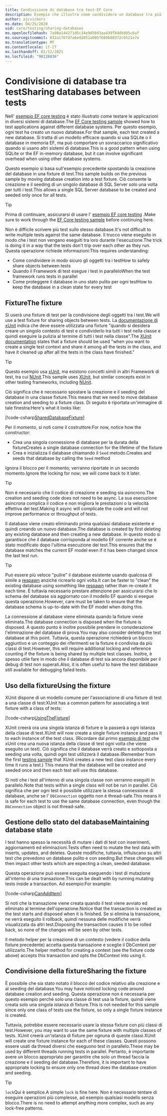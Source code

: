 ```yaml
---
title: Condivisione di database tra test-EF Core
description: Esempio che illustra come condividere un database tra più test
author: ajcvickers
ms.date: 04/25/2020
uid: core/testing/sharing-databases
ms.openlocfilehash: 7a90a144271d5c34e9d5043aa439f84db805c6af
ms.sourcegitcommit: 032a1767d7a6e42052a005f660b80372c6521e7e
ms.translationtype: MT
ms.contentlocale: it-IT
ms.lasthandoff: 01/12/2021
ms.locfileid: "98128836"
---
```

# <a name="sharing-databases-between-tests"></a><span data-ttu-id="26847-103">Condivisione di database tra test</span><span class="sxs-lookup"><span data-stu-id="26847-103">Sharing databases between tests</span></span>

<span data-ttu-id="26847-104">Nell' [esempio EF core testing](xref:core/testing/testing-sample) è stato illustrato come testare le applicazioni in diversi sistemi di database.</span><span class="sxs-lookup"><span data-stu-id="26847-104">The [EF Core testing sample](xref:core/testing/testing-sample) showed how to test applications against different database systems.</span></span>
<span data-ttu-id="26847-105">Per questo esempio, ogni test ha creato un nuovo database.</span><span class="sxs-lookup"><span data-stu-id="26847-105">For that sample, each test created a new database.</span></span>
<span data-ttu-id="26847-106">Si tratta di un modello efficace quando si usa SQLite o il database in memoria EF, ma può comportare un sovraccarico significativo quando si usano altri sistemi di database.</span><span class="sxs-lookup"><span data-stu-id="26847-106">This is a good pattern when using SQLite or the EF in-memory database, but it can involve significant overhead when using other database systems.</span></span>

<span data-ttu-id="26847-107">Questo esempio si basa sull'esempio precedente spostando la creazione del database in una fixture di test.</span><span class="sxs-lookup"><span data-stu-id="26847-107">This sample builds on the previous sample by moving database creation into a test fixture.</span></span>
<span data-ttu-id="26847-108">Ciò consente la creazione e il seeding di un singolo database di SQL Server solo una volta per tutti i test.</span><span class="sxs-lookup"><span data-stu-id="26847-108">This allows a single SQL Server database to be created and seeded only once for all tests.</span></span>

> [!TIP]
> <span data-ttu-id="26847-109">Prima di continuare, assicurarsi di usare l' [esempio EF core testing](xref:core/testing/testing-sample) .</span><span class="sxs-lookup"><span data-stu-id="26847-109">Make sure to work through the [EF Core testing sample](xref:core/testing/testing-sample) before continuing here.</span></span>

<span data-ttu-id="26847-110">Non è difficile scrivere più test sullo stesso database.</span><span class="sxs-lookup"><span data-stu-id="26847-110">It's not difficult to write multiple tests against the same database.</span></span>
<span data-ttu-id="26847-111">Il trucco viene eseguito in modo che i test non vengano eseguiti tra loro durante l'esecuzione.</span><span class="sxs-lookup"><span data-stu-id="26847-111">The trick is doing it in a way that the tests don't trip over each other as they run.</span></span>
<span data-ttu-id="26847-112">Questa operazione richiede informazioni:</span><span class="sxs-lookup"><span data-stu-id="26847-112">This requires understanding:</span></span>

* <span data-ttu-id="26847-113">Come condividere in modo sicuro gli oggetti tra i test</span><span class="sxs-lookup"><span data-stu-id="26847-113">How to safely share objects between tests</span></span>
* <span data-ttu-id="26847-114">Quando il Framework di test esegue i test in parallelo</span><span class="sxs-lookup"><span data-stu-id="26847-114">When the test framework runs tests in parallel</span></span>
* <span data-ttu-id="26847-115">Come proteggere il database in uno stato pulito per ogni test</span><span class="sxs-lookup"><span data-stu-id="26847-115">How to keep the database in a clean state for every test</span></span>

## <a name="the-fixture"></a><span data-ttu-id="26847-116">Fixture</span><span class="sxs-lookup"><span data-stu-id="26847-116">The fixture</span></span>

<span data-ttu-id="26847-117">Si userà una fixture di test per la condivisione degli oggetti tra i test.</span><span class="sxs-lookup"><span data-stu-id="26847-117">We will use a test fixture for sharing objects between tests.</span></span>
<span data-ttu-id="26847-118">La [documentazione di xUnit](https://xunit.net/docs/shared-context.html) indica che deve essere utilizzata una fixture "quando si desidera creare un singolo contesto di test e condividerlo tra tutti i test nella classe e quindi eseguire la pulizia al termine di tutti i test nella classe".</span><span class="sxs-lookup"><span data-stu-id="26847-118">The [XUnit documentation](https://xunit.net/docs/shared-context.html) states that a fixture should be used "when you want to create a single test context and share it among all the tests in the class, and have it cleaned up after all the tests in the class have finished."</span></span>

> [!TIP]
> <span data-ttu-id="26847-119">Questo esempio usa [xUnit](https://xunit.net/), ma esistono concetti simili in altri Framework di test, tra cui [NUnit](https://nunit.org/).</span><span class="sxs-lookup"><span data-stu-id="26847-119">This sample uses [XUnit](https://xunit.net/), but similar concepts exist in other testing frameworks, including [NUnit](https://nunit.org/).</span></span>

<span data-ttu-id="26847-120">Ciò significa che è necessario spostare la creazione e il seeding del database in una classe fixture.</span><span class="sxs-lookup"><span data-stu-id="26847-120">This means that we need to move database creation and seeding to a fixture class.</span></span>
<span data-ttu-id="26847-121">Di seguito è riportata un'immagine di tale finestra:</span><span class="sxs-lookup"><span data-stu-id="26847-121">Here's what it looks like:</span></span>

[!code-csharp[SharedDatabaseFixture](../../../samples/core/Miscellaneous/Testing/ItemsWebApi/SharedDatabaseTests/SharedDatabaseFixture.cs?name=SharedDatabaseFixture)]

<span data-ttu-id="26847-122">Per il momento, si noti come il costruttore:</span><span class="sxs-lookup"><span data-stu-id="26847-122">For now, notice how the constructor:</span></span>

* <span data-ttu-id="26847-123">Crea una singola connessione di database per la durata della fixture</span><span class="sxs-lookup"><span data-stu-id="26847-123">Creates a single database connection for the lifetime of the fixture</span></span>
* <span data-ttu-id="26847-124">Crea e inizializza il database chiamando il `Seed` metodo.</span><span class="sxs-lookup"><span data-stu-id="26847-124">Creates and seeds that database by calling the `Seed` method</span></span>

<span data-ttu-id="26847-125">Ignora il blocco per il momento; verranno riportate in un secondo momento.</span><span class="sxs-lookup"><span data-stu-id="26847-125">Ignore the locking for now; we will come back to it later.</span></span>

> [!TIP]
> <span data-ttu-id="26847-126">Non è necessario che il codice di creazione e seeding sia asincrono.</span><span class="sxs-lookup"><span data-stu-id="26847-126">The creation and seeding code does not need to be async.</span></span>
> <span data-ttu-id="26847-127">La sua esecuzione asincrona complica il codice e non migliora le prestazioni o la velocità effettiva dei test.</span><span class="sxs-lookup"><span data-stu-id="26847-127">Making it async will complicate the code and will not improve performance or throughput of tests.</span></span>

<span data-ttu-id="26847-128">Il database viene creato eliminando prima qualsiasi database esistente e quindi creando un nuovo database.</span><span class="sxs-lookup"><span data-stu-id="26847-128">The database is created by first deleting any existing database and then creating a new database.</span></span>
<span data-ttu-id="26847-129">In questo modo si garantisce che il database corrisponda al modello EF corrente anche se è stato modificato dopo l'ultima esecuzione dei test.</span><span class="sxs-lookup"><span data-stu-id="26847-129">This ensures that the database matches the current EF model even if it has been changed since the last test run.</span></span>

> [!TIP]
> <span data-ttu-id="26847-130">Può essere più veloce "pulire" il database esistente usando qualcosa di simile a [respawn](https://jimmybogard.com/tag/respawn/) anziché ricrearlo ogni volta.</span><span class="sxs-lookup"><span data-stu-id="26847-130">It can be faster to "clean" the existing database using something like [respawn](https://jimmybogard.com/tag/respawn/) rather than re-create it each time.</span></span>
> <span data-ttu-id="26847-131">È tuttavia necessario prestare attenzione per assicurarsi che lo schema del database sia aggiornato con il modello EF quando si esegue questa operazione.</span><span class="sxs-lookup"><span data-stu-id="26847-131">However, care must be taken to ensure that the database schema is up-to-date with the EF model when doing this.</span></span>

<span data-ttu-id="26847-132">La connessione al database viene eliminata quando la fixture viene eliminata.</span><span class="sxs-lookup"><span data-stu-id="26847-132">The database connection is disposed when the fixture is disposed.</span></span>
<span data-ttu-id="26847-133">A questo punto è inoltre possibile prendere in considerazione l'eliminazione del database di prova.</span><span class="sxs-lookup"><span data-stu-id="26847-133">You may also consider deleting the test database at this point.</span></span>
<span data-ttu-id="26847-134">Tuttavia, questa operazione richiederà un blocco aggiuntivo e un conteggio dei riferimenti se la fixture è condivisa da più classi di test.</span><span class="sxs-lookup"><span data-stu-id="26847-134">However, this will require additional locking and reference counting if the fixture is being shared by multiple test classes.</span></span>
<span data-ttu-id="26847-135">Inoltre, è spesso utile fare in modo che il database di test sia ancora disponibile per il debug di test non superati.</span><span class="sxs-lookup"><span data-stu-id="26847-135">Also, it is often useful to have the test database still available for debugging failed tests.</span></span>

## <a name="using-the-fixture"></a><span data-ttu-id="26847-136">Uso della fixture</span><span class="sxs-lookup"><span data-stu-id="26847-136">Using the fixture</span></span>

<span data-ttu-id="26847-137">XUnit dispone di un modello comune per l'associazione di una fixture di test a una classe di test:</span><span class="sxs-lookup"><span data-stu-id="26847-137">XUnit has a common pattern for associating a test fixture with a class of tests:</span></span>

[!code-csharp[UsingTheFixture](../../../samples/core/Miscellaneous/Testing/ItemsWebApi/SharedDatabaseTests/SharedDatabaseTest.cs?name=UsingTheFixture)]

<span data-ttu-id="26847-138">XUnit creerà ora una singola istanza di fixture e la passerà a ogni istanza della classe di test.</span><span class="sxs-lookup"><span data-stu-id="26847-138">XUnit will now create a single fixture instance and pass it to each instance of the test class.</span></span>
<span data-ttu-id="26847-139">(Ricordare dal primo [esempio di test](xref:core/testing/testing-sample) che xUnit crea una nuova istanza della classe di test ogni volta che viene eseguito un test). Ciò significa che il database verrà creato e sottoposta a seeding una volta, quindi ogni test utilizzerà il database.</span><span class="sxs-lookup"><span data-stu-id="26847-139">(Remember from the first [testing sample](xref:core/testing/testing-sample) that XUnit creates a new test class instance every time it runs a test.) This means that the database will be created and seeded once and then each test will use this database.</span></span>

<span data-ttu-id="26847-140">Si noti che i test all'interno di una singola classe non verranno eseguiti in parallelo.</span><span class="sxs-lookup"><span data-stu-id="26847-140">Note that tests within a single class will not be run in parallel.</span></span>
<span data-ttu-id="26847-141">Ciò significa che per ogni test è possibile utilizzare la stessa connessione di database, anche se l' `DbConnection` oggetto non è thread-safe.</span><span class="sxs-lookup"><span data-stu-id="26847-141">This means it is safe for each test to use the same database connection, even though the `DbConnection` object is not thread-safe.</span></span>

## <a name="maintaining-database-state"></a><span data-ttu-id="26847-142">Gestione dello stato del database</span><span class="sxs-lookup"><span data-stu-id="26847-142">Maintaining database state</span></span>

<span data-ttu-id="26847-143">I test hanno spesso la necessità di mutare i dati di test con inserimenti, aggiornamenti ed eliminazioni.</span><span class="sxs-lookup"><span data-stu-id="26847-143">Tests often need to mutate the test data with inserts, updates, and deletes.</span></span>
<span data-ttu-id="26847-144">Queste modifiche, tuttavia, influiscano su altri test che prevedono un database pulito e con seeding.</span><span class="sxs-lookup"><span data-stu-id="26847-144">But these changes will then impact other tests which are expecting a clean, seeded database.</span></span>

<span data-ttu-id="26847-145">Questa operazione può essere eseguita eseguendo i test di mutazione all'interno di una transazione.</span><span class="sxs-lookup"><span data-stu-id="26847-145">This can be dealt with by running mutating tests inside a transaction.</span></span>
<span data-ttu-id="26847-146">Ad esempio:</span><span class="sxs-lookup"><span data-stu-id="26847-146">For example:</span></span>

[!code-csharp[CanAddItem](../../../samples/core/Miscellaneous/Testing/ItemsWebApi/SharedDatabaseTests/SharedDatabaseTest.cs?name=CanAddItem)]

<span data-ttu-id="26847-147">Si noti che la transazione viene creata quando il test viene avviato ed eliminato al termine dell'operazione.</span><span class="sxs-lookup"><span data-stu-id="26847-147">Notice that the transaction is created as the test starts and disposed when it is finished.</span></span>
<span data-ttu-id="26847-148">Se si elimina la transazione, ne verrà eseguito il rollback, quindi nessuna delle modifiche verrà visualizzata da altri test.</span><span class="sxs-lookup"><span data-stu-id="26847-148">Disposing the transaction causes it to be rolled back, so none of the changes will be seen by other tests.</span></span>

<span data-ttu-id="26847-149">Il metodo helper per la creazione di un contesto (vedere il codice della fixture precedente) accetta questa transazione e sceglie il DbContext per utilizzarlo.</span><span class="sxs-lookup"><span data-stu-id="26847-149">The helper method for creating a context (see the fixture code above) accepts this transaction and opts the DbContext into using it.</span></span>

## <a name="sharing-the-fixture"></a><span data-ttu-id="26847-150">Condivisione della fixture</span><span class="sxs-lookup"><span data-stu-id="26847-150">Sharing the fixture</span></span>

<span data-ttu-id="26847-151">È possibile che sia stato notato il blocco del codice relativo alla creazione e al seeding del database.</span><span class="sxs-lookup"><span data-stu-id="26847-151">You may have noticed locking code around database creation and seeding.</span></span>
<span data-ttu-id="26847-152">Questa operazione non è necessaria per questo esempio perché solo una classe di test usa la fixture, quindi viene creata solo una singola istanza di fixture.</span><span class="sxs-lookup"><span data-stu-id="26847-152">This is not needed for this sample since only one class of tests use the fixture, so only a single fixture instance is created.</span></span>

<span data-ttu-id="26847-153">Tuttavia, potrebbe essere necessario usare la stessa fixture con più classi di test.</span><span class="sxs-lookup"><span data-stu-id="26847-153">However, you may want to use the same fixture with multiple classes of tests.</span></span>
<span data-ttu-id="26847-154">XUnit creerà un'istanza di fixture per ognuna di queste classi.</span><span class="sxs-lookup"><span data-stu-id="26847-154">XUnit will create one fixture instance for each of these classes.</span></span>
<span data-ttu-id="26847-155">Questi possono essere usati da thread diversi che eseguono test in parallelo.</span><span class="sxs-lookup"><span data-stu-id="26847-155">These may be used by different threads running tests in parallel.</span></span>
<span data-ttu-id="26847-156">Pertanto, è importante avere un blocco appropriato per garantire che solo un thread faccia la creazione e il seeding del database.</span><span class="sxs-lookup"><span data-stu-id="26847-156">Therefore, it is important to have appropriate locking to ensure only one thread does the database creation and seeding.</span></span>

> [!TIP]
> <span data-ttu-id="26847-157">`lock`Qui è semplice.</span><span class="sxs-lookup"><span data-stu-id="26847-157">A simple `lock` is fine here.</span></span>
> <span data-ttu-id="26847-158">Non è necessario tentare di eseguire operazioni più complesse, ad esempio qualsiasi modello senza blocco.</span><span class="sxs-lookup"><span data-stu-id="26847-158">There is no need to attempt anything more complex, such as any lock-free patterns.</span></span>
